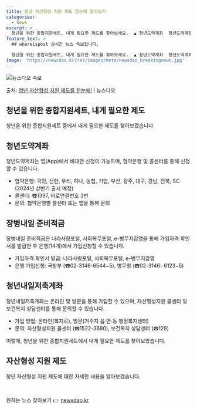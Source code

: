 ```yaml
---
title: 청년 자산형성 지원 제도 한눈에 알아보기
categories:
  - News
excerpt: >
  청년을 위한 종합지원세트, 내게 필요한 제도를 찾아보세요.  ▲ 청년도약계좌  청년도약계좌 협약은행*앱(Ap…
feature_text: >
  ## whereispost 실시간 뉴스 속보입니다.

  청년을 위한 종합지원세트, 내게 필요한 제도를 찾아보세요.  ▲ 청년도약계좌  청년도약계좌 협약은행*앱(Ap…
image: 'https://newsdao.kr/res/images/meta/newsdao_breakingnews.jpg'
---
```


![뉴스다오 속보](https://newsdao.kr/res/images/meta/newsdao_breakingnews.jpg)

<p>출처: <a href="https://newsdao.kr/3789" rel="dofollow">청년 자산형성 지원 제도를 한눈에!</a> | 뉴스다오</p>

<h2 data-ke-size="size26">청년을 위한 종합지원세트, 내게 필요한 제도</h2>
<p data-ke-size="size16">청년을 위한 종합지원세트 중에서 내게 필요한 제도를 찾아보겠습니다.</p>

<h2 data-ke-size="size24">청년도약계좌</h2>
<p data-ke-size="size16">청년도약계좌는 앱(App)에서 비대면 신청이 가능하며, 협약은행 및 콜센터를 통해 신청할 수 있습니다.</p>
<ul>
<li>협약은행: 국민, 신한, 우리, 하나, 농협, 기업, 부산, 광주, 대구, 경남, 전북, SC (2024년 상반기 출시 예정)</li>
<li>콜센터: ☎1397, 바로연결번호 3번</li>
<li>문의: 협약은행별 콜센터 또는 앱을 통해 문의</li>
</ul>

<h2 data-ke-size="size24">장병내일 준비적금</h2>
<p data-ke-size="size16">장병내일 준비적금은 나라사랑포털, 사회복무포털, e-병무지갑앱을 통해 가입자격 확인서를 발급한 후 은행(14개)에서 가입신청할 수 있습니다.</p>
<ul>
<li>가입자격 확인서 발급: 나라사랑포털, 사회복무포털, e-병무지갑앱</li>
<li>은행 가입신청: 국방부 (☎02-3146-6544~5), 병무청 (☎02-3146- 6123~5)</li>
</ul>

<h2 data-ke-size="size24">청년내일저축계좌</h2>
<p data-ke-size="size16">청년내일저축계좌는 온라인 및 방문을 통해 가입할 수 있으며, 자산형성지원 콜센터 및 보건복지 상담센터를 통해 문의할 수 있습니다.</p>
<ul>
<li>가입 방법: 온라인(복지로), 방문(거주지 읍·면·동 행정복지센터)</li>
<li>문의: 자산형성지원 콜센터 (☎1522-3690), 보건복지 상담센터 (☎129)</li>
</ul>

<p data-ke-size="size16">이렇게, 청년을 위한 종합지원세트에서 내게 필요한 제도를 찾아보았습니다.</p>
<h2 data-ke-size="size26">자산형성 지원 제도</h2>
<p data-ke-size="size16">청년 자산형성 지원 제도에 대한 자세한 내용을 알아보겠습니다.</p>
<p data-ke-size="size16">&nbsp;</p> 

원하는 뉴스 찾아보기 👉 <a href="https://newsdao.kr" rel="dofollow">newsdao.kr</a>


